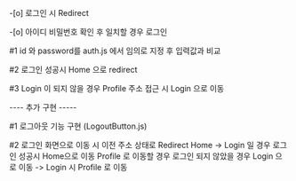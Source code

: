 -[o] 로그인 시 Redirect

-[o] 아이디 비밀번호 확인 후 일치할 경우 로그인

#1 id 와 password를 auth.js 에서 임의로 지정 후 입력값과 비교

#2 로그인 성공시 Home 으로 redirect

#3 Login 이 되지 않을 경우 Profile 주소 접근 시 Login 으로 이동

---- 추가 구현 -----

#1 로그아웃 기능 구현 (LogoutButton.js)

#2 로그인 화면으로 이동 시 이전 주소 상태로 Redirect
Home -> Login 일 경우 로그인 성공시 Home으로 이동
Profile 로 이동할 경우 로그인 되지 않았을 경우 Login 으로 이동 -> Login 시 Profile 로 이동
